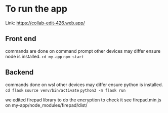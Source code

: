 # To run the app

Link: https://collab-edit-426.web.app/

## Front end
commands are done on command prompt other devices may differ
ensure node is installed.
`cd my-app`
`npm start`

## Backend
commands done on wsl other devices may differ
ensure python is installed.
`cd flask`
`source venv/bin/activate`
`python3 -m flask run`

we edited firepad library to do the encryption
to check it see firepad.min.js on
my-app/node_modules/firepad/dist/
